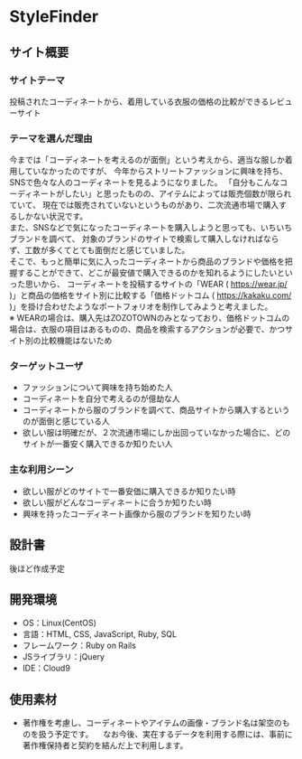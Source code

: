 # StyleFinder
<!--# ここにアプリ名を入力-->
<!--​READMEを作成する際は、項目内の【補足説明】は削除して完成させてください。-->

## サイト概要
### サイトテーマ
<!-- 【補足説明】 -->
<!-- - 〜なコミュニティサイトorレビューサイトorSNS　と１文で記載する -->

投稿されたコーディネートから、着用している衣服の価格の比較ができるレビューサイト
​
### テーマを選んだ理由
<!-- 【補足説明】 -->
<!-- - ですます調で記載しましょう。READMEファイルは企業様も見られます。 -->
<!-- - ３文以上記載しましょう。 -->

<!--　★テーマ理由を記載する際のポイント　-->
<!-- - 自分自身の背景の説明（このポートフォリオを作る前提を説明） -->
<!-- - 扱う題材が抱えている問題・課題の説明 -->
<!-- - ターゲットとするユーザーが持つであろう課題の説明（需要をアピールするため） -->
<!-- - 当問題を解決するために、このようなポートフォリオを制作してみようと考えました」という結び -->

<!-- ★記載例 -->
<!-- もともと料理が好きで、オリジナルレシピで料理を作ることが多いのですが、少しずつレシピが1パターンになってきており頭を悩ませていました。 -->
<!-- 身近に自分と同じように、料理を好んでする友人がいないため困っていた所、他の人がどのようなレシピで作っているのかを知れるサービスがあれば便利だと考えました。 -->
<!-- また料理好きな人だけでなく、日々料理を作る必要があるがレシピに困っている人の助けにもなると考え、このテーマにしました。 -->

今までは「コーディネートを考えるのが面倒」という考えから、適当な服しか着用していなかったのですが、
今年からストリートファッションに興味を持ち、SNSで色々な人のコーディネートを見るようになりました。
「自分もこんなコーディネートがしたい」と思ったものの、アイテムによっては販売個数が限られていて、
現在では販売されていないというものがあり、二次流通市場で購入するしかない状況です。
<br />
また、SNSなどで気になったコーディネートを購入しようと思っても、いちいちブランドを調べて、
対象のブランドのサイトで検索して購入しなければならず、工数が多くてとても面倒だと感じていました。
<br />
そこで、もっと簡単に気に入ったコーディネートから商品のブランドや価格を把握することができて、どこが最安値で購入できるのかを知れるようにしたいといった思いから、
コーディネートを投稿するサイトの「WEAR ( https://wear.jp/ )」と商品の価格をサイト別に比較する「価格ドットコム ( https://kakaku.com/ )」を掛け合わせたようなポートフォリオを制作してみようと考えました。
<br />
※ WEARの場合は、購入先はZOZOTOWNのみとなっており、価格ドットコムの場合は、衣服の項目はあるものの、商品を検索するアクションが必要で、かつサイト別の比較機能はないため

### ターゲットユーザ
<!-- 【補足説明】 -->
<!-- - 〜な人という記載方法で、2つ以上記載しましょう -->
<!-- - テーマ理由と矛盾のないターゲットを選出しましょう -->
<!-- - 実際にサービスを利用する立場であると想定しましょう  -->
* ファッションについて興味を持ち始めた人
* コーディネートを自分で考えるのが億劫な人
* コーディネートから服のブランドを調べて、商品サイトから購入するというのが面倒と感じている人
* 欲しい服は明確だが、２次流通市場にしか出回っていなかった場合に、どのサイトが一番安く購入できるか知りたい人

### 主な利用シーン
<!-- 【補足説明】 -->
<!-- - 〜な時という記載方法で、2つ以上記載しましょう -->
* 欲しい服がどのサイトで一番安価に購入できるか知りたい時
* 欲しい服がどんなコーディネートに合うか知りたい時
* 興味を持ったコーディネート画像から服のブランドを知りたい時

## 設計書
<!-- 【補足説明】 -->
<!-- - テーマ提出時点では不要です。 -->
<!-- - 当項目には「後ほど作成予定」と記載しましょう。 -->

後ほど作成予定

## 開発環境
* OS：Linux(CentOS)
* 言語：HTML, CSS, JavaScript, Ruby, SQL
* フレームワーク：Ruby on Rails
* JSライブラリ：jQuery
* IDE：Cloud9

## 使用素材
<!-- - 外部サービスの画像素材・音声素材を使用した場合は、必ずサービス名とURLを明記してください。 -->
<!-- - アプリケーションの実装に使用したgem/bootstrapのリファレンスなどの記載は不要です。 -->
<!-- - 使用しない場合は、使用素材の項目をREADMEから削除してください。 -->
<!-- - 架空の団体・題材を前提にポートフォリオを制作する場合、下記のテンプレートを当項目内に記載しましょう。 -->
<!-- 【テンプレート】 -->
<!-- 著作権を考慮し、架空のデータを扱う予定です。 -->
<!-- なお今後、実在するデータを利用する際には、事前に著作権保持者と契約を結んだ上で利用します。 -->

* 著作権を考慮し、コーディネートやアイテムの画像・ブランド名は架空のものを扱う予定です。
　なお今後、実在するデータを利用する際には、事前に著作権保持者と契約を結んだ上で利用します。
